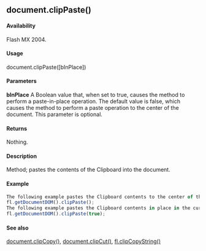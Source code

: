 ## document.clipPaste()

#### Availability

Flash MX 2004.

#### Usage

document.clipPaste(\[bInPlace\])

#### Parameters

**bInPlace** A Boolean value that, when set to true, causes the method to perform a paste-in-place operation. The default value is false, which causes the method to perform a paste operation to the center of the document. This parameter is optional.

#### Returns

Nothing.

#### Description

Method; pastes the contents of the Clipboard into the document.

#### Example

```javascript
The following example pastes the Clipboard contents to the center of the document:
fl.getDocumentDOM().clipPaste();
The following example pastes the Clipboard contents in place in the current document:
fl.getDocumentDOM().clipPaste(true);

```
#### See also

[document.clipCopy()](#!wielmic/developers-animatesdk-docs/test/Document_object/docume30.md), [document.clipCut()](#!wielmic/developers-animatesdk-docs/test/Document_object/docume31.md), [fl.clipCopyString()](#!wielmic/developers-animatesdk-docs/test/flash_object_(fl)/fl6.md)
